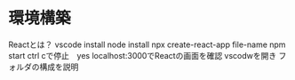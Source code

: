 # 環境構築  
Reactとは？
vscode install
node install
npx create-react-app file-name
npm start
ctrl cで停止　yes
localhost:3000でReactの画面を確認
vscodwを開き
フォルダの構成を説明
